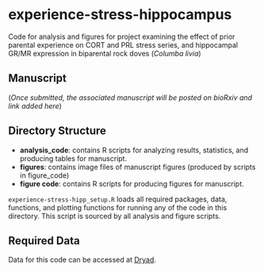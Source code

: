 # experience-stress-hippocampus
 Code for analysis and figures for project examining the effect of prior parental experience on CORT and PRL stress series, and hippocampal GR/MR expression in biparental rock doves (*Columba livia*)
 
## Manuscript

(*Once submitted, the associated manuscript will be posted on bioRxiv and link added here*)

## Directory Structure 
* **analysis_code**: contains R scripts for analyzing results, statistics, and producing tables for manuscript.
* **figures**: contains image files of manuscript figures (produced by scripts in figure_code)
* **figure code**: contains R scripts for producing figures for manuscript. 

`experience-stress-hipp_setup.R` loads all required packages, data, functions, and plotting functions for running any of the code in this directory. This script is sourced by all analysis and figure scripts. 

## Required Data
Data for this code can be accessed at [Dryad](https://doi.org/10.25338/B8KK91). 

